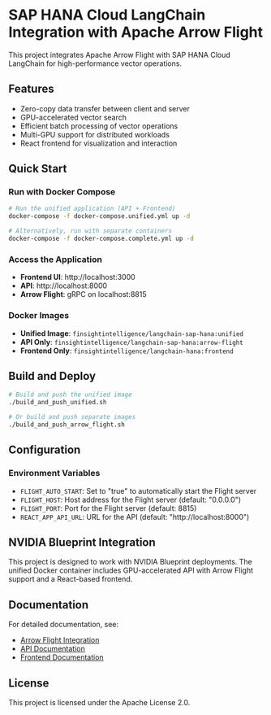 # SAP HANA Cloud LangChain Integration with Apache Arrow Flight

This project integrates Apache Arrow Flight with SAP HANA Cloud LangChain for high-performance vector operations.

## Features

- Zero-copy data transfer between client and server
- GPU-accelerated vector search
- Efficient batch processing of vector operations
- Multi-GPU support for distributed workloads
- React frontend for visualization and interaction

## Quick Start

### Run with Docker Compose

```bash
# Run the unified application (API + Frontend)
docker-compose -f docker-compose.unified.yml up -d

# Alternatively, run with separate containers
docker-compose -f docker-compose.complete.yml up -d
```

### Access the Application

- **Frontend UI**: http://localhost:3000
- **API**: http://localhost:8000
- **Arrow Flight**: gRPC on localhost:8815

### Docker Images

- **Unified Image**: `finsightintelligence/langchain-sap-hana:unified`
- **API Only**: `finsightintelligence/langchain-sap-hana:arrow-flight`
- **Frontend Only**: `finsightintelligence/langchain-hana:frontend`

## Build and Deploy

```bash
# Build and push the unified image
./build_and_push_unified.sh

# Or build and push separate images
./build_and_push_arrow_flight.sh
```

## Configuration

### Environment Variables

- `FLIGHT_AUTO_START`: Set to "true" to automatically start the Flight server
- `FLIGHT_HOST`: Host address for the Flight server (default: "0.0.0.0")
- `FLIGHT_PORT`: Port for the Flight server (default: 8815)
- `REACT_APP_API_URL`: URL for the API (default: "http://localhost:8000")

## NVIDIA Blueprint Integration

This project is designed to work with NVIDIA Blueprint deployments. The unified Docker container includes GPU-accelerated API with Arrow Flight support and a React-based frontend.

## Documentation

For detailed documentation, see:

- [Arrow Flight Integration](./docs/deployment/arrow_flight_integration.md)
- [API Documentation](./api/README.md)
- [Frontend Documentation](./frontend/README.md)

## License

This project is licensed under the Apache License 2.0.